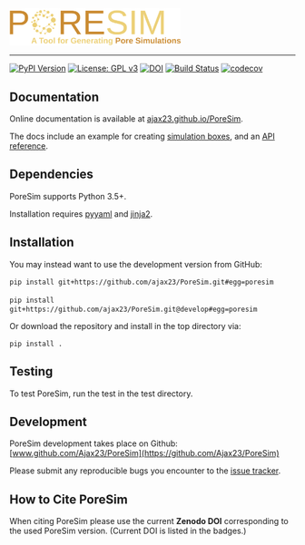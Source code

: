 <img src="https://github.com/Ajax23/PoreSim/blob/master/docsrc/pics/logo_text_sub.svg" width="60%">

--------------------------------------

[![PyPI Version](https://img.shields.io/badge/PyPI-0.2.0-orange)](https://pypi.org/project/PoreSim/)
[![License: GPL v3](https://img.shields.io/badge/License-GPLv3-blue.svg)](https://github.com/Ajax23/PoreSim/blob/master/LICENSE)
[![DOI](https://zenodo.org/badge/DOI/10.5281/zenodo.14028685.svg)](https://doi.org/10.5281/zenodo.14028685)
[![Build Status](https://github.com/Ajax23/PoreSim/actions/workflows/workflow.yml/badge.svg)](https://github.com/Ajax23/PoreSim/actions/workflows/workflow.yml)
[![codecov](https://codecov.io/gh/Ajax23/PoreSim/branch/master/graph/badge.svg)](https://codecov.io/gh/Ajax23/PoreSim)

## Documentation

Online documentation is available at [ajax23.github.io/PoreSim](http://ajax23.github.io/PoreSim).

The docs include an example for creating [simulation boxes](http://ajax23.github.io/PoreSim/simulation.html), and an [API reference](http://ajax23.github.io/PoreSim/api.html).


## Dependencies

PoreSim supports Python 3.5+.

Installation requires [pyyaml](https://pypi.org/project/PyYAML/) and [jinja2](https://pypi.org/project/Jinja2/).


## Installation

You may instead want to use the development version from GitHub:

    pip install git+https://github.com/ajax23/PoreSim.git#egg=poresim

    pip install git+https://github.com/ajax23/PoreSim.git@develop#egg=poresim

Or download the repository and install in the top directory via:

    pip install .


## Testing

To test PoreSim, run the test in the test directory.


## Development

PoreSim development takes place on Github: [www.github.com/Ajax23/PoreSim](https://github.com/Ajax23/PoreSim)

Please submit any reproducible bugs you encounter to the [issue tracker](https://github.com/Ajax23/PoreSim/issues).


## How to Cite PoreSim

When citing PoreSim please use the current **Zenodo DOI** corresponding to the used PoreSim version. (Current DOI is listed in the badges.)
